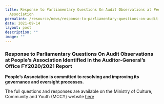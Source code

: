 ```yaml
---
title: Response to Parliamentary Questions On Audit Observations at People's
  Association
permalink: /resource/news/response-to-parliamentary-questions-on-audit-observations-at-peoples-association/
date: 2021-09-14
layout: post
description: ""
image: ""
---
```

### Response to Parliamentary Questions On Audit Observations at People’s Association Identified in the Auditor-General’s Office FY2020/2021 Report

**People’s Association is committed to resolving and improving its governance and oversight processes.**

The full questions and responses are available on the Ministry of Culture, Community and Youth (MCCY) website [here](https://www.mccy.gov.sg/about-us/news-and-resources/parliamentary-matters/2021/sep/people-association-governance-processes)